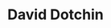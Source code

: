 ---
title: David Dotchin
position: Undergraduate Researcher
layout: default
contact:
publications: 
image: /images/user-icon.svg
group: undergrad
year-start: 2007
year-end: 2009
---